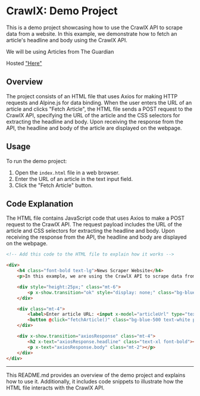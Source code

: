 # CrawlX: Demo Project

This is a demo project showcasing how to use the CrawlX API to scrape data from a website. In this example, we demonstrate how to fetch an article's headline and body using the CrawlX API.

We will be using Articles from The Guardian

Hosted ["Here"](https://notoriousarnav.github.io/simple_alpine_axios_prj/)

## Overview

The project consists of an HTML file that uses Axios for making HTTP requests and Alpine.js for data binding. When the user enters the URL of an article and clicks "Fetch Article", the HTML file sends a POST request to the CrawlX API, specifying the URL of the article and the CSS selectors for extracting the headline and body. Upon receiving the response from the API, the headline and body of the article are displayed on the webpage.

## Usage

To run the demo project:

1. Open the `index.html` file in a web browser.
2. Enter the URL of an article in the text input field.
3. Click the "Fetch Article" button.

## Code Explanation

The HTML file contains JavaScript code that uses Axios to make a POST request to the CrawlX API. The request payload includes the URL of the article and CSS selectors for extracting the headline and body. Upon receiving the response from the API, the headline and body are displayed on the webpage.

```html
<!-- Add this code to the HTML file to explain how it works -->

<div>
    <h4 class="font-bold text-lg">News Scraper Website</h4>
    <p>In this example, we are using the CrawlX API to scrape data from a given URL.</p>

    <div style="height:25px;" class="mt-6">
        <p x-show.transition="ok" style="display: none;" class="bg-blue-500 text-white rounded inline py-1 px-2">Data updated!</p>
    </div>

    <div class="mt-4">
        <label>Enter article URL: <input x-model="articleUrl" type="text" class="border border-1"></label>
        <button @click="fetchArticle()" class="bg-blue-500 text-white px-4 py-2 rounded">Fetch Article</button>
    </div>

    <div x-show.transition="axiosResponse" class="mt-4">
        <h2 x-text="axiosResponse.headline" class="text-xl font-bold"></h2>
        <p x-text="axiosResponse.body" class="mt-2"></p>
    </div>
</div>
```

---

This README.md provides an overview of the demo project and explains how to use it. Additionally, it includes code snippets to illustrate how the HTML file interacts with the CrawlX API.